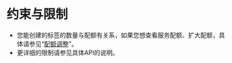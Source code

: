 # 约束与限制<a name="zh-cn_topic_0170587801"></a>

-   您能创建的标签的数量与配额有关系，如果您想查看服务配额、扩大配额，具体请参见“[配额调整](https://support.huaweicloud.com/usermanual-tms/zh-cn_topic_0153684521.html)”。
-   更详细的限制请参见具体API的说明。

